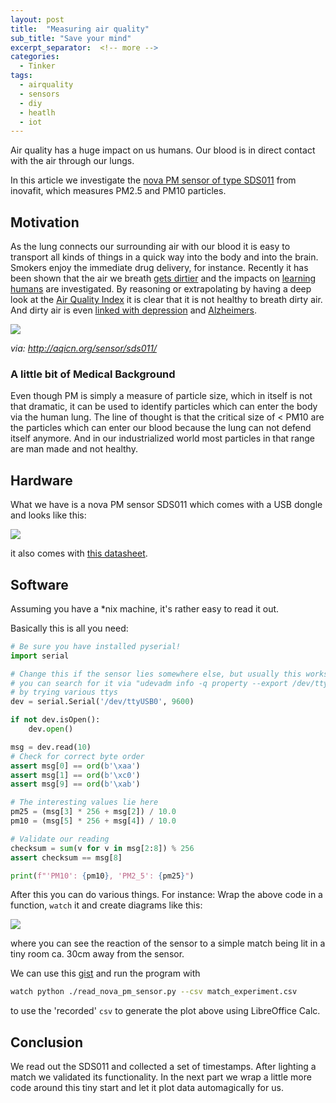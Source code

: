 ```yaml
---
layout: post
title:  "Measuring air quality"
sub_title: "Save your mind"
excerpt_separator:  <!-- more -->
categories:
  - Tinker
tags:
  - airquality
  - sensors
  - diy
  - heatlh
  - iot
---
```


Air quality has a huge impact on us humans. Our blood is in direct contact with the air through our lungs.

In this article we investigate the [nova PM sensor of type SDS011](http://aqicn.org/sensor/sds011/) from inovafit, which measures PM2.5 and PM10 particles.

<!-- more -->


## Motivation

As the lung connects our surrounding air with our blood it is easy to transport all kinds of things in a quick way into the body and into the brain. Smokers enjoy the immediate drug delivery, for instance.
Recently it has been shown that the air we breath [gets dirtier](https://www.nytimes.com/interactive/2019/10/24/climate/air-pollution-increase.html) and the impacts on [learning humans](https://www.edworkingpapers.com/ai20-188) are investigated. By reasoning or extrapolating by having a deep look at the [Air Quality Index](https://en.wikipedia.org/wiki/Air_quality_index) it is clear that it is not healthy to breath dirty air. And dirty air is even [linked with depression](https://www.theguardian.com/environment/2019/dec/18/depression-and-suicide-linked-to-air-pollution-in-new-global-study) and [Alzheimers](https://www.theguardian.com/environment/2016/sep/05/toxic-air-pollution-particles-found-in-human-brains-links-alzheimers).

![](https://rscircus.github.io/assets/img/20200131_AirQualityLevels.png)

_via: http://aqicn.org/sensor/sds011/_

### A little bit of Medical Background

Even though PM is simply a measure of particle size, which in itself is not that dramatic, it can be used to identify particles which can enter the body via the human lung. The line of thought is that the critical size of < PM10 are the particles which can enter our blood because the lung can not defend itself anymore. And in our industrialized world most particles in that range are man made and not healthy.

## Hardware

What we have is a nova PM sensor SDS011 which comes with a USB dongle and looks like this:

![](https://rscircus.github.io/assets/img/20200131_AirQualitySensor.jpeg)

it also comes with [this datasheet](http://www.inovafitness.com/software/SDS011%20laser%20PM2.5%20sensor%20specification-V1.3.pdf).

## Software

Assuming you have a *nix machine, it's rather easy to read it out.

Basically this is all you need:

```python
# Be sure you have installed pyserial!
import serial

# Change this if the sensor lies somewhere else, but usually this works.
# you can search for it via "udevadm info -q property --export /dev/ttyUSB0"
# by trying various ttys
dev = serial.Serial('/dev/ttyUSB0', 9600)

if not dev.isOpen():
    dev.open()

msg = dev.read(10)
# Check for correct byte order
assert msg[0] == ord(b'\xaa')
assert msg[1] == ord(b'\xc0')
assert msg[9] == ord(b'\xab')

# The interesting values lie here
pm25 = (msg[3] * 256 + msg[2]) / 10.0
pm10 = (msg[5] * 256 + msg[4]) / 10.0

# Validate our reading
checksum = sum(v for v in msg[2:8]) % 256
assert checksum == msg[8]

print(f"'PM10': {pm10}, 'PM2_5': {pm25}")
```

After this you can do various things. For instance: Wrap the above code in a function, `watch` it and create diagrams like this:

![](https://rscircus.github.io/assets/img/20200131_AirQualityReading.jpeg)

where you can see the reaction of the sensor to a simple match being lit in a tiny room ca. 30cm away from the sensor.

We can use this [gist](https://gist.github.com/marw/9bdd78b430c8ece8662ec403e04c75fe) and run the program with

```bash
watch python ./read_nova_pm_sensor.py --csv match_experiment.csv
```

to use the 'recorded' `csv` to generate the plot above using LibreOffice Calc.

## Conclusion

We read out the SDS011 and collected a set of timestamps. After lighting a match we validated its functionality. In the next part we wrap a little more code around this tiny start and let it plot data automagically for us.
